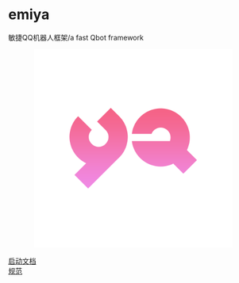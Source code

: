 # emiya
敏捷QQ机器人框架/a fast Qbot framework
<p align='center'>
<img src='YA.png' width='400' alt='logo' aling='middle'/>
</p>

[启动文档](/docs/启动文档.md)\
[规范](/docs/规范.md)


